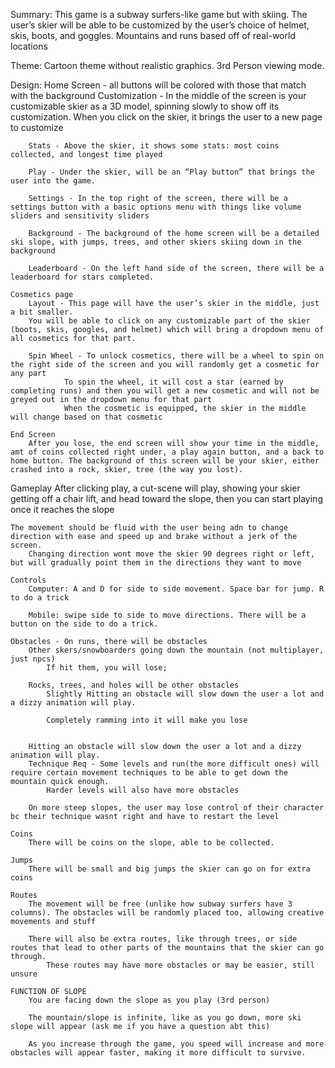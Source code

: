 Summary: This game is a subway surfers-like game but with skiing. The user’s skier will be able to be customized by the user’s choice of helmet, skis, boots, and goggles. Mountains and runs based off of real-world locations

Theme: Cartoon theme without realistic graphics. 3rd Person viewing mode.


Design:
    Home Screen - all buttons will be colored with those that match with the background
        Customization - In the middle of the screen is your customizable skier as a 3D model, spinning slowly to show off its customization.
            When you click on the skier, it brings the user to a new page to customize

        Stats - Above the skier, it shows some stats: most coins collected, and longest time played

        Play - Under the skier, will be an “Play button” that brings the user into the game.

        Settings - In the top right of the screen, there will be a settings button with a basic options menu with things like volume sliders and sensitivity sliders

        Background - The background of the home screen will be a detailed ski slope, with jumps, trees, and other skiers skiing down in the background

        Leaderboard - On the left hand side of the screen, there will be a leaderboard for stars completed.

    Cosmetics page
        Layout - This page will have the user’s skier in the middle, just a bit smaller.
        You will be able to click on any customizable part of the skier (boots, skis, googles, and helmet) which will bring a dropdown menu of all cosmetics for that part.

        Spin Wheel - To unlock cosmetics, there will be a wheel to spin on the right side of the screen and you will randomly get a cosmetic for any part
                To spin the wheel, it will cost a star (earned by completing runs) and then you will get a new cosmetic and will not be greyed out in the dropdown menu for that part
                When the cosmetic is equipped, the skier in the middle will change based on that cosmetic 

    End Screen
        After you lose, the end screen will show your time in the middle, amt of coins collected right under, a play again button, and a back to home button. The background of this screen will be your skier, either crashed into a rock, skier, tree (the way you lost).

Gameplay
    After clicking play, a cut-scene will play, showing your skier getting off a chair lift, and head toward the slope, then you can start playing once it reaches the slope

    The movement should be fluid with the user being adn to change direction with ease and speed up and brake without a jerk of the screen.
        Changing direction wont move the skier 90 degrees right or left, but will gradually point them in the directions they want to move

    Controls
        Computer: A and D for side to side movement. Space bar for jump. R to do a trick

        Mobile: swipe side to side to move directions. There will be a button on the side to do a trick.
    
    Obstacles - On runs, there will be obstacles
        Other skers/snowboarders going down the mountain (not multiplayer, just npcs)
            If hit them, you will lose;

        Rocks, trees, and holes will be other obstacles
            Slightly Hitting an obstacle will slow down the user a lot and a dizzy animation will play.

            Completely ramming into it will make you lose


        Hitting an obstacle will slow down the user a lot and a dizzy animation will play.
        Technique Req - Some levels and run(the more difficult ones) will require certain movement techniques to be able to get down the mountain quick enough.
            Harder levels will also have more obstacles

        On more steep slopes, the user may lose control of their character bc their technique wasnt right and have to restart the level

    Coins
        There will be coins on the slope, able to be collected.

    Jumps
        There will be small and big jumps the skier can go on for extra coins

    Routes
        The movement will be free (unlike how subway surfers have 3 columns). The obstacles will be randomly placed too, allowing creative movements and stuff

        There will also be extra routes, like through trees, or side routes that lead to other parts of the mountains that the skier can go through. 
            These routes may have more obstacles or may be easier, still unsure

    FUNCTION OF SLOPE 
        You are facing down the slope as you play (3rd person)
        
        The mountain/slope is infinite, like as you go down, more ski slope will appear (ask me if you have a question abt this)
        
        As you increase through the game, you speed will increase and more obstacles will appear faster, making it more difficult to survive.




